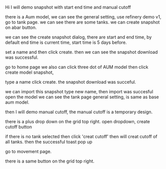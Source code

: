 Hi I will demo snapshot with start end time and manual cutoff

there is a Aum model, we can see the general setting, use refinery demo v1, go to tank page.
we can see there are some tanks. we can create snapshot on abar button.

we can see the create snapshot dialog, there are start and end time, by default end time is current time, start time is 5 days before.

set a name and then click create. then we can see the snapshot download was successful.

go to home page we also can click three dot of AUM model then click create model snapshot, 

type a name click create. the snapshot download was succeful.

we can import this snapshot type new name, then import was succesful
open the model we can see the tank page general setting, is same as base aum model.


then I will demo manual cutoff, the manual cutoff is a temporary design.

there is a plus drop down on the grid top right. open dropdown, create cutoff button


if there is no tank selected then click 'creat cutoff' then will creat cutoff of all tanks.
then the successful toast pop up

go to movement page.

there is a same button on the grid top right.






